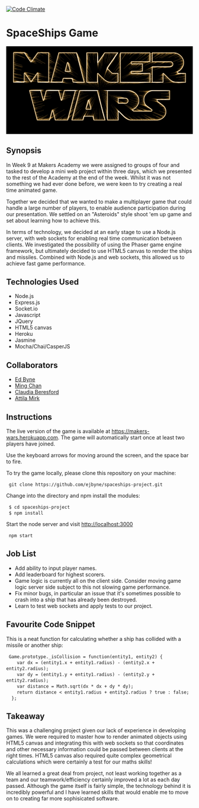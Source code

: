 [![Code Climate](https://codeclimate.com/github/ejbyne/spaceships-project/badges/gpa.svg)](https://codeclimate.com/github/ejbyne/spaceships-project)

SpaceShips Game
=======================

<img src="readmelogo.png">

## Synopsis

In Week 9 at Makers Academy we were assigned to groups of four and tasked to develop a mini web project within three days, which we presented to the rest of the Academy at the end of the week. Whilst it was not something we had ever done before, we were keen to try creating a real time animated game.

Together we decided that we wanted to make a multiplayer game that could handle a large number of players, to enable audience participation during our presentation. We settled on an "Asteroids" style shoot 'em up game and set about learning how to achieve this.

In terms of technology, we decided at an early stage to use a Node.js server, with web sockets for enabling real time communication between clients. We investigated the possibility of using the Phaser game engine framework, but ultimately decided to use HTML5 canvas to render the ships and missiles. Combined with Node.js and web sockets, this allowed us to achieve fast game performance.

## Technologies Used

- Node.js
- Express.js
- Socket.io
- Javascript
- JQuery
- HTML5 canvas
- Heroku
- Jasmine
- Mocha/Chai/CasperJS

## Collaborators

- [Ed Byne](https://github.com/ejbyne)
- [Ming Chan](https://github.com/ming-chan)
- [Claudia Beresford](https://github.com/Callisto13)
- [Attila Mirk](https://github.com/Tr1ckX)

## Instructions

The live version of the game is available at <a href="https://makers-wars.herokuapp.com">https://makers-wars.herokuapp.com</a>. The game will automatically start once at least two players have joined.

Use the keyboard arrows for moving around the screen, and the space bar to fire.

To try the game locally, please clone this repository on your machine:

~~~
 git clone https://github.com/ejbyne/spaceships-project.git
~~~

Change into the directory and npm install the modules:

~~~
 $ cd spaceships-project
 $ npm install
~~~

Start the node server and visit <a href="http://localhost:3000">http://localhost:3000</a>

~~~
 npm start
~~~

## Job List

- Add ability to input player names.
- Add leaderboard for highest scorers.
- Game logic is currently all on the client side. Consider moving game logic server side subject to this not slowing game performance.
- Fix minor bugs, in particular an issue that it's sometimes possible to crash into a ship that has already been destroyed.
- Learn to test web sockets and apply tests to our project.

## Favourite Code Snippet

This is a neat function for calculating whether a ship has collided with a missile or another ship:

~~~
 Game.prototype._isCollision = function(entity1, entity2) {
    var dx = (entity1.x + entity1.radius) - (entity2.x + entity2.radius);
    var dy = (entity1.y + entity1.radius) - (entity2.y + entity2.radius);
    var distance = Math.sqrt(dx * dx + dy * dy);
    return distance < entity1.radius + entity2.radius ? true : false;
  };
~~~

## Takeaway

This was a challenging project given our lack of experience in developing games. We were required to master how to render animated objects using HTML5 canvas and integrating this with web sockets so that coordinates and other necessary information could be passed between clients at the right times. HTML5 canvas also required quite complex geometrical calculations which were certainly a test for our maths skills!

We all learned a great deal from project, not least working together as a team and our teamwork/efficiency certainly improved a lot as each day passed. Although the game itself is fairly simple, the technology behind it is incredibly powerful and I have learned skills that would enable me to move on to creating far more sophisicated software.
